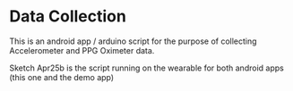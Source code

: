 # Data Collection

This is an android app / arduino script for the purpose of collecting Accelerometer and PPG Oximeter data. 

Sketch Apr25b is the script running on the wearable for both android apps (this one and the demo app)
